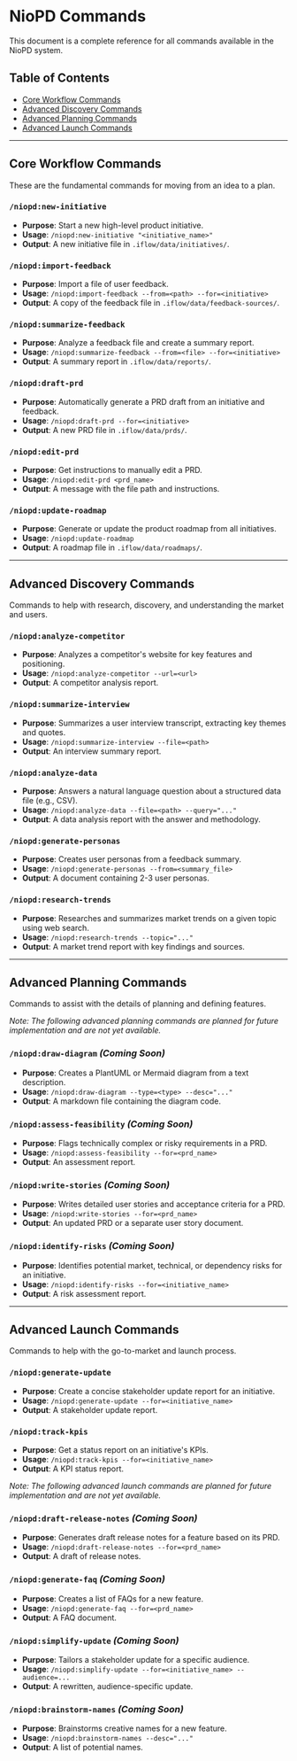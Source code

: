 # NioPD Commands

This document is a complete reference for all commands available in the NioPD system.

## Table of Contents

- [Core Workflow Commands](#core-workflow-commands)
- [Advanced Discovery Commands](#advanced-discovery-commands)
- [Advanced Planning Commands](#advanced-planning-commands)
- [Advanced Launch Commands](#advanced-launch-commands)

---

## Core Workflow Commands

These are the fundamental commands for moving from an idea to a plan.

### `/niopd:new-initiative`
- **Purpose**: Start a new high-level product initiative.
- **Usage**: `/niopd:new-initiative "<initiative_name>"`
- **Output**: A new initiative file in `.iflow/data/initiatives/`.

### `/niopd:import-feedback`
- **Purpose**: Import a file of user feedback.
- **Usage**: `/niopd:import-feedback --from=<path> --for=<initiative>`
- **Output**: A copy of the feedback file in `.iflow/data/feedback-sources/`.

### `/niopd:summarize-feedback`
- **Purpose**: Analyze a feedback file and create a summary report.
- **Usage**: `/niopd:summarize-feedback --from=<file> --for=<initiative>`
- **Output**: A summary report in `.iflow/data/reports/`.

### `/niopd:draft-prd`
- **Purpose**: Automatically generate a PRD draft from an initiative and feedback.
- **Usage**: `/niopd:draft-prd --for=<initiative>`
- **Output**: A new PRD file in `.iflow/data/prds/`.

### `/niopd:edit-prd`
- **Purpose**: Get instructions to manually edit a PRD.
- **Usage**: `/niopd:edit-prd <prd_name>`
- **Output**: A message with the file path and instructions.

### `/niopd:update-roadmap`
- **Purpose**: Generate or update the product roadmap from all initiatives.
- **Usage**: `/niopd:update-roadmap`
- **Output**: A roadmap file in `.iflow/data/roadmaps/`.

---

## Advanced Discovery Commands

Commands to help with research, discovery, and understanding the market and users.

### `/niopd:analyze-competitor`
- **Purpose**: Analyzes a competitor's website for key features and positioning.
- **Usage**: `/niopd:analyze-competitor --url=<url>`
- **Output**: A competitor analysis report.

### `/niopd:summarize-interview`
- **Purpose**: Summarizes a user interview transcript, extracting key themes and quotes.
- **Usage**: `/niopd:summarize-interview --file=<path>`
- **Output**: An interview summary report.

### `/niopd:analyze-data`
- **Purpose**: Answers a natural language question about a structured data file (e.g., CSV).
- **Usage**: `/niopd:analyze-data --file=<path> --query="..."`
- **Output**: A data analysis report with the answer and methodology.

### `/niopd:generate-personas`
- **Purpose**: Creates user personas from a feedback summary.
- **Usage**: `/niopd:generate-personas --from=<summary_file>`
- **Output**: A document containing 2-3 user personas.

### `/niopd:research-trends`
- **Purpose**: Researches and summarizes market trends on a given topic using web search.
- **Usage**: `/niopd:research-trends --topic="..."`
- **Output**: A market trend report with key findings and sources.

---

## Advanced Planning Commands

Commands to assist with the details of planning and defining features.

*Note: The following advanced planning commands are planned for future implementation and are not yet available.*

### `/niopd:draw-diagram` *(Coming Soon)*
- **Purpose**: Creates a PlantUML or Mermaid diagram from a text description.
- **Usage**: `/niopd:draw-diagram --type=<type> --desc="..."`
- **Output**: A markdown file containing the diagram code.

### `/niopd:assess-feasibility` *(Coming Soon)*
- **Purpose**: Flags technically complex or risky requirements in a PRD.
- **Usage**: `/niopd:assess-feasibility --for=<prd_name>`
- **Output**: An assessment report.

### `/niopd:write-stories` *(Coming Soon)*
- **Purpose**: Writes detailed user stories and acceptance criteria for a PRD.
- **Usage**: `/niopd:write-stories --for=<prd_name>`
- **Output**: An updated PRD or a separate user story document.

### `/niopd:identify-risks` *(Coming Soon)*
- **Purpose**: Identifies potential market, technical, or dependency risks for an initiative.
- **Usage**: `/niopd:identify-risks --for=<initiative_name>`
- **Output**: A risk assessment report.

---

## Advanced Launch Commands

Commands to help with the go-to-market and launch process.

### `/niopd:generate-update`
- **Purpose**: Create a concise stakeholder update report for an initiative.
- **Usage**: `/niopd:generate-update --for=<initiative_name>`
- **Output**: A stakeholder update report.

### `/niopd:track-kpis`
- **Purpose**: Get a status report on an initiative's KPIs.
- **Usage**: `/niopd:track-kpis --for=<initiative_name>`
- **Output**: A KPI status report.

*Note: The following advanced launch commands are planned for future implementation and are not yet available.*

### `/niopd:draft-release-notes` *(Coming Soon)*
- **Purpose**: Generates draft release notes for a feature based on its PRD.
- **Usage**: `/niopd:draft-release-notes --for=<prd_name>`
- **Output**: A draft of release notes.

### `/niopd:generate-faq` *(Coming Soon)*
- **Purpose**: Creates a list of FAQs for a new feature.
- **Usage**: `/niopd:generate-faq --for=<prd_name>`
- **Output**: A FAQ document.

### `/niopd:simplify-update` *(Coming Soon)*
- **Purpose**: Tailors a stakeholder update for a specific audience.
- **Usage**: `/niopd:simplify-update --for=<initiative_name> --audience=...`
- **Output**: A rewritten, audience-specific update.

### `/niopd:brainstorm-names` *(Coming Soon)*
- **Purpose**: Brainstorms creative names for a new feature.
- **Usage**: `/niopd:brainstorm-names --desc="..."`
- **Output**: A list of potential names.